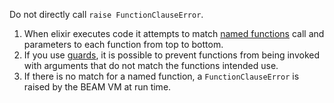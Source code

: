 <!--
This error is raised when the submission includes a call to
`raise FunctionClauseError` rather than having elixir fail in
matching the call to the two_fer function for non-string types.
-->

Do not directly call `raise FunctionClauseError`.

1. When elixir executes code it attempts to match [named functions](https://elixir-lang.org/getting-started/modules-and-functions.html#named-functions) call and parameters to each function from top to bottom.
2. If you use [guards](https://hexdocs.pm/elixir/master/guards.html), it is possible to prevent functions from being invoked with arguments that do not match the functions intended use.
3. If there is no match for a named function, a `FunctionClauseError` is raised by the BEAM VM at run time.

